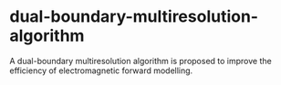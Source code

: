 # dual-boundary-multiresolution-algorithm
A dual-boundary multiresolution algorithm is proposed to improve the efficiency of electromagnetic forward modelling.
